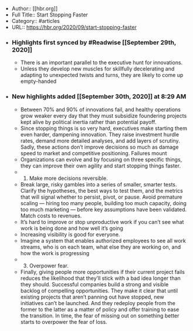 - Author:: [[hbr.org]]
- Full Title:: Start Stopping Faster
- Category:: #articles
- URL:: https://hbr.org/2020/09/start-stopping-faster
- ### Highlights first synced by #Readwise [[September 29th, 2020]]
    - There is an important parallel to the executive hunt for innovations. 
    - Unless they develop new muscles for skillfully decelerating and adapting to unexpected twists and turns, they are likely to come up empty-handed 
- ### New highlights added [[September 30th, 2020]] at 8:29 AM
    - Between 70% and 90% of innovations fail, and healthy operations grow weaker every day that they must subsidize foundering projects kept alive by political inertia rather than potential payoff. 
    - Since stopping things is so very hard, executives make starting them even harder, dampening innovation. They raise investment hurdle rates, demand more detailed analyses, and add layers of scrutiny. Sadly, these actions don’t improve decisions so much as damage speed to market and competitive positioning. Failures mount 
    - Organizations can evolve and by focusing on three specific things, they can improve their own agility and start stopping things faster. 
    - 1. Make more decisions reversible. 
    - Break large, risky gambles into a series of smaller, smarter tests. Clarify the hypotheses, the best ways to test them, and the metrics that will signal whether to persist, pivot, or pause. Avoid premature scaling — hiring too many people, building too much capacity, doing too much marketing — before key assumptions have been validated. Match costs to revenues. 
    - It’s hard to improve or stop unproductive work if you can’t see what work is being done and how well it’s going 
    - Increasing visibility is good for everyone. 
    - Imagine a system that enables authorized employees to see all work streams, who is on each team, what else they are working on, and how the work is progressing 
    - 3. Overpower fear. 
    - Finally, giving people more opportunities if their current project fails reduces the likelihood that they’ll stick with a bad idea longer than they should. Successful companies build a strong and visible backlog of compelling opportunities. They make it clear that until existing projects that aren’t panning out have stopped, new initiatives can’t be launched. And they redeploy people from the former to the latter as a matter of policy and offer training to ease the transition. In time, the fear of missing out on something better starts to overpower the fear of loss. 
